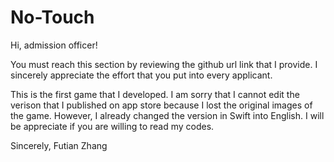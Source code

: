 # No-Touch
Hi, admission officer!

You must reach this section by reviewing the github url link that I provide. 
I sincerely appreciate the effort that you put into every applicant.

This is the first game that I developed. 
I am sorry that I cannot edit the verison that I published on app store because I lost the original images of the game.
However, I already changed the version in Swift into English. 
I will be appreciate if you are willing to read my codes.

Sincerely,
Futian Zhang

